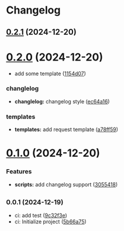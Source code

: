 # Changelog

## [0.2.1](https://github.com/cmetav/rela-it/compare/0.2.0...0.2.1) (2024-12-20)

# [0.2.0](https://github.com/cmetav/rela-it/compare/0.1.0...0.2.0) (2024-12-20)


* add some template ([1154d07](https://github.com/cmetav/rela-it/commit/1154d07ce70363a6c26f9a8d0665579853ecf484))


### changlelog

* **changlelog:** changelog style ([ec64a16](https://github.com/cmetav/rela-it/commit/ec64a1683e0b8e18b5a9af656f4815c497599356))


### templates

* **templates:** add request template ([a78ff59](https://github.com/cmetav/rela-it/commit/a78ff592b22be077c64d80778db509ae9eca9d40))

# [0.1.0](https://github.com/cmetav/rela-it/compare/0.0.1...0.1.0) (2024-12-20)

### Features

- **scripts:** add changelog support ([3055418](https://github.com/cmetav/rela-it/commit/305541851f191c13b3939c95fb9c4e8fb51cf635))

## <small>0.0.1 (2024-12-19)</small>

- ci: add test ([9c32f3e](https://github.com/cmetav/rela-it/commit/9c32f3e))
- ci: Initialize project ([5b66a75](https://github.com/cmetav/rela-it/commit/5b66a75))
